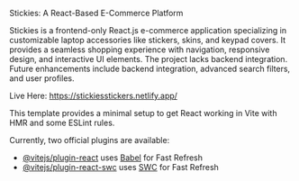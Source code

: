 Stickies: A React-Based E-Commerce Platform

Stickies is a frontend-only React.js e-commerce application specializing in customizable laptop accessories like stickers, skins, and keypad covers. It provides a seamless shopping experience with  navigation, responsive design, and interactive UI elements. The project lacks backend integration. Future enhancements include backend integration, advanced search filters, and user profiles.

Live Here: https://stickiesstickers.netlify.app/











This template provides a minimal setup to get React working in Vite with HMR and some ESLint rules.

Currently, two official plugins are available:

- [@vitejs/plugin-react](https://github.com/vitejs/vite-plugin-react/blob/main/packages/plugin-react/README.md) uses [Babel](https://babeljs.io/) for Fast Refresh
- [@vitejs/plugin-react-swc](https://github.com/vitejs/vite-plugin-react-swc) uses [SWC](https://swc.rs/) for Fast Refresh
